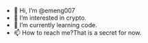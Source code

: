 - 👋 Hi, I’m @emeng007
- 👀 I’m interested in crypto.
- 🌱 I’m currently learning code.
- 📫 How to reach me?That is a secret for now.

<!---
emeng007/emeng007 is a ✨ special ✨ repository because its `README.md` (this file) appears on your GitHub profile.
You can click the Preview link to take a look at your changes.
--->

